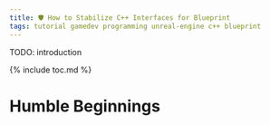 ```yaml
---
title: 🛡️ How to Stabilize C++ Interfaces for Blueprint
tags: tutorial gamedev programming unreal-engine c++ blueprint
---
```


TODO: introduction

{% include toc.md %}

# Humble Beginnings
